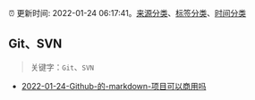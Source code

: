 :alarm_clock: 更新时间: 2022-01-24 06:17:41。[来源分类](../README.md)、[标签分类](../TAGS.md)、[时间分类](../TIMELINE.md)

## Git、SVN


> 关键字：`Git`、`SVN`



- [2022-01-24-Github-的-markdown-项目可以商用吗](https://www.v2ex.com/t/830233) 
